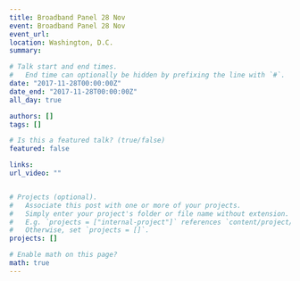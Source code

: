 ```yaml
---
title: Broadband Panel 28 Nov
event: Broadband Panel 28 Nov
event_url: 
location: Washington, D.C.
summary: 

# Talk start and end times.
#   End time can optionally be hidden by prefixing the line with `#`.
date: "2017-11-28T00:00:00Z"
date_end: "2017-11-28T00:00:00Z"
all_day: true

authors: []
tags: []

# Is this a featured talk? (true/false)
featured: false

links:
url_video: ""


# Projects (optional).
#   Associate this post with one or more of your projects.
#   Simply enter your project's folder or file name without extension.
#   E.g. `projects = ["internal-project"]` references `content/project/deep-learning/index.md`.
#   Otherwise, set `projects = []`.
projects: []

# Enable math on this page?
math: true
---
```




